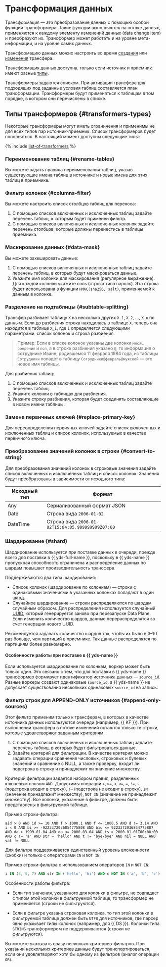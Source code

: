 # Трансформация данных

Трансформация — это преобразование данных с помощью особой функции-трансформера. Такие функции выполняются на потоке данных, применяются к каждому элементу изменений данных (data change item) и преобразуют их. Трансформер может работать и на уровне мета-информации, и на уровне самих данных.

Трансформацию данных можно настроить во время [создания](../operations/transfer.md#create) или [изменения](../operations/transfer.md#update) трансфера.

Трансформация данных доступна, только если источник и приемник имеют разные [типы](../concepts/index.md#connectivity-matrix).

Трансформеры задаются списком. При активации трансфера для подходящих под заданные условия таблиц составляется план трансформации. Трансформеры будут применяться к таблицам в том порядке, в котором они перечислены в списке.

## Типы трансформеров {#transformers-types}

Некоторые трансформеры могут иметь ограничения и применимы не для всех типов пар источник-приемник. Список трансформеров будет пополняться. В настоящий момент доступны следующие типы:

{% include [list-of-transformers](../../_includes/data-transfer/list-of-transformers.md) %}

### Переименование таблиц {#rename-tables}

Вы можете задать правила переименования таблиц, указав существующие имена таблиц в источнике и новые имена для этих таблиц в приемнике.

### Фильтр колонок {#columns-filter}

Вы можете настроить список столбцов таблиц для переноса:

1. С помощью списков включенных и исключенных таблиц задайте перечень таблиц, к которым будет применен фильтр.
1. С помощью списков включенных и исключенных колонок задайте перечень столбцов, которые должны перенестись в таблицы приемника.

### Маскирование данных {#data-mask}

Вы можете захешировать данные:

1. С помощью списков включенных и исключенных таблиц задайте перечень таблиц, в которых будут маскироваться данные.
1. Укажите имя колонки для маскирования (регулярное выражение). Для каждой колонки укажите соль (строка типа пароль). Эта строка будет использована в функции `HMAC(sha256, salt)`, применяемой к данным в колонке.

### Разделение на подтаблицы {#subtable-splitting}

Трансфер разбивает таблицу `X` на несколько других `X_1`, `X_2`, …, `X_n` по данным. Если до разбиения строка находилась в таблице `X`, теперь она находится в таблице `X_i`, где `i` определяется следующими параметрами: список колонок и строка разбиения. 

> Пример:
> Если в списке колонок указаны две колонки `месяц рождения` и `пол`, а в строке разбиения указано `@`, то информация о сотруднике Иване, родившемся 11 февраля 1984 года, из таблицы `Сотрудники` попадет в таблицу `Сотрудники@февраль@мужской` — это новое имя таблицы.

Для разбиения таблиц:

1. С помощью списков включенных и исключенных таблиц задайте перечень таблиц.
1. Укажите колонки в таблицах для разбиения.
1. Укажите строку разбиения, которая будет соединять составляющие в новом имени таблицы.

### Замена первичных ключей {#replace-primary-key}

Для переопределения первичных ключей задайте список включенных и исключенных таблиц и список колонок, используемых в качестве первичного ключа.

### Преобразование значений колонок в строки {#convert-to-string}

Для преобразования значений колонок в строковые значения задайте список включенных и исключенных таблиц и список колонок. Значения будут преобразованы в зависимости от исходного типа:

| Исходный тип | Формат                                            |
|--------------|---------------------------------------------------|
| Any          | Сериализованный формат JSON                       |
| Date         | Строка вида `2006-01-02`                          |
| DateTime     | Строка вида `2006-01-02T15:04:05.999999999Z07:00` |

### Шардирование {#shard}

Шардирование используется при поставке данных в очереди, прежде всего для поставки в {{ yds-full-name }}, поскольку в {{ yds-name }} пропускная способность ограничена и распределение данных по шардам повышает производительность трансфера.

Поддерживаются два типа шардирования:

* Список колонок (шардирование по колонкам) — строки с одинаковыми значениями в указанных колонках попадают в один шард.
* Случайное шардирование — строки распределяются по шардам случайным образом. Для распределения используется случайный [UUID](https://ru.wikipedia.org/wiki/UUID), который генерируется заново при перезапуске Data Plane. Если изменить количество шардов, данные перераспределятся за счет генерации нового UUID.

Рекомендуется задавать количество шардов так, чтобы их было в 3–10 раз больше, чем партиций в приемнике. Так данные распределятся по партициям более равномерно.

#### Особенности работы при поставке в {{ yds-name }}

Если используется шардирование по колонкам, воркер может быть только один. Это связано с тем, что для поставки в {{ yds-name }} трансформер формирует идентификатор источника данных — `source_id`. Разные воркеры создают одинаковые `source_id`, а {{ yds-name }} не допускает существования нескольких одинаковых `source_id` на запись.

### Фильтр строк для APPEND-ONLY источников {#append-only-sources}

Этот фильтр применим только к трансферам, в которых в качестве источника данных используются очереди (например, {{ KF }}). При выполнении трансфера в потоке изменений остаются только те строки, которые удовлетворяют заданным критериям.

1. С помощью списков включенных и исключенных таблиц задайте перечень таблиц, в которых будут фильтроваться данные.
1. Задайте критерий для фильтрации. В качестве критерия можно задавать операции сравнения числовых, строковых и булевых значений и сравнение с NULL, а также проверку, входит ли подстрока в строку и принадлежит ли значение множеству.

Критерий фильтрации задается набором правил, разделенных ключевым словом `AND`. Допустимы операции `>`, `>=`, `<`, `<=`, `=`, `!=`, `~` (подстрока входит в строку), `!~` (подстрока не входит в строку), `IN` (значение принадлежит множеству), `NOT IN` (значение не принадлежит множеству). Все колонки, указанные в фильтре, должны быть представлены в фильтруемой таблице.

Пример строки-фильтра:
```text
aid > 0 AND id >= 10 AND f > 1000.1 AND f <= 1000.5 AND d != 3.14 AND i < 0 AND bi >= -9223372036854775808 AND biu <= 9223372036854775807 AND da > 1999-01-04 AND da <= 2000-03-04 AND ts > 2000-01-01T00:00:00 AND c != 'a' AND str ~ 'hello' AND t !~ 'bye-bye' AND nil = NULL AND val != NULL
```

Для фильтра поддерживается единственный уровень вложенности (скобки) и только с операторами `IN` и `NOT IN`.

Пример строки-фильтра с использованием операторов `IN` и `NOT IN`:
```sql
i IN (3, 5, 7) AND str IN ('hello', 'hi') AND c NOT IN ('a', 'b', 'c')
```

Особенности работы фильтра:

* Если тип значения, указанного для колонки в фильтре, не совпадает с типом этой колонки в фильтруемой таблице, то трансформер не применяется (строки не фильтруются).

* Если в фильтре указана строковая колонка, то тип этой колонки в фильтруемой таблице должен быть `UTF8` для источников, где парсер явно указывает типы колонок (например, для {{ DS }}). Колонки типа `STRING` трансформером не поддерживаются (строки не фильтруются).

Вы можете указывать сразу несколько критериев-фильтров. При указании нескольких критериев данные будут транспортироваться, если они удовлетворяют хотя бы одному из фильтров (аналог операции `OR`).

